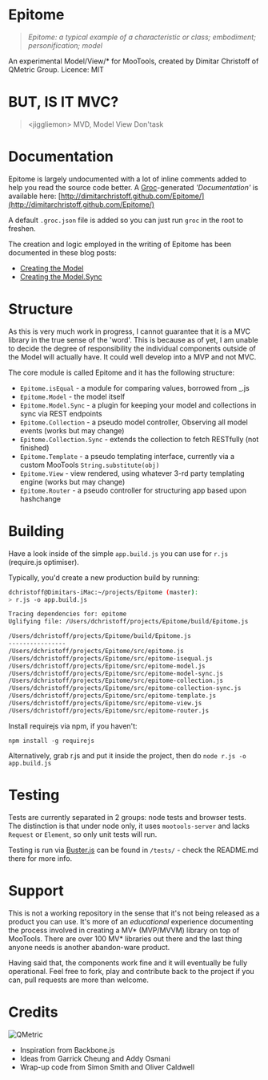 Epitome
=======

> _Epitome: a typical example of a characteristic or class; embodiment; personification; model_

An experimental Model/View/* for MooTools, created by Dimitar Christoff of QMetric Group.
Licence: MIT

BUT, IS IT MVC?
===============

> &lt;jiggliemon> MVD, Model View Don'task

Documentation
=============

Epitome is largely undocumented with a lot of inline comments added to help you read the source code better.
A [Groc](http://nevir.github.com/groc/)-generated _'Documentation'_ is available here: [http://dimitarchristoff.github.com/Epitome/](http://dimitarchristoff.github.com/Epitome/)

A default `.groc.json` file is added so you can just run `groc` in the root to freshen.

The creation and logic employed in the writing of Epitome has been documented in these blog posts:

- [Creating the Model](http://tech.qmetric.co.uk/creating-your-own-mvc-like-data-model-class-in-mootools_59.html)
- [Creating the Model.Sync](http://tech.qmetric.co.uk/building-a-mootools-micro-mvc-part-2-adding-sync-to-your-model_132.html)

Structure
=========

As this is very much work in progress, I cannot guarantee that it is a MVC library in the true sense of the 'word'. This is
because as of yet, I am unable to decide the degree of responsibility the individual components outside of the Model will
actually have. It could well develop into a MVP and not MVC.

The core module is called Epitome and it has the following structure:

- `Epitome.isEqual` - a module for comparing values, borrowed from _.js
- `Epitome.Model` - the model itself
- `Epitome.Model.Sync` - a plugin for keeping your model and collections in sync via REST endpoints
- `Epitome.Collection` - a pseudo model controller, Observing all model events (works but may change)
- `Epitome.Collection.Sync` - extends the collection to fetch RESTfully (not finished)
- `Epitome.Template` - a pseudo templating interface, currently via a custom MooTools `String.substitute(obj)`
- `Epitome.View` - view rendered, using whatever 3-rd party templating engine (works but may change)
- `Epitome.Router` - a pseudo controller for structuring app based upon hashchange

Building
========

Have a look inside of the simple `app.build.js` you can use for `r.js` (require.js optimiser).

Typically, you'd create a new production build by running:
```sh
dchristoff@Dimitars-iMac:~/projects/Epitome (master):
> r.js -o app.build.js

Tracing dependencies for: epitome
Uglifying file: /Users/dchristoff/projects/Epitome/build/Epitome.js

/Users/dchristoff/projects/Epitome/build/Epitome.js
----------------
/Users/dchristoff/projects/Epitome/src/epitome.js
/Users/dchristoff/projects/Epitome/src/epitome-isequal.js
/Users/dchristoff/projects/Epitome/src/epitome-model.js
/Users/dchristoff/projects/Epitome/src/epitome-model-sync.js
/Users/dchristoff/projects/Epitome/src/epitome-collection.js
/Users/dchristoff/projects/Epitome/src/epitome-collection-sync.js
/Users/dchristoff/projects/Epitome/src/epitome-template.js
/Users/dchristoff/projects/Epitome/src/epitome-view.js
/Users/dchristoff/projects/Epitome/src/epitome-router.js
```

Install requirejs via npm, if you haven't:
```
npm install -g requirejs
```

Alternatively, grab r.js and put it inside the project, then do `node r.js -o app.build.js`

Testing
=======

Tests are currently separated in 2 groups: node tests and browser tests. The distinction is that under node only,
it uses `mootools-server` and lacks `Request` or `Element`, so only unit tests will run.

Testing is run via [Buster.js](http;//busterjs.org) can be found in `/tests/` - check the README.md there for more info.

Support
=======

This is not a working repository in the sense that it's not being released as a product you can use. It's more of an _educational_
experience documenting the process involved in creating a MV* (MVP/MVVM) library on top of MooTools. There are over 100
MV* libraries out there and the last thing anyone needs is another abandon-ware product.

Having said that, the components work fine and it will eventually be fully operational. Feel free to fork, play and contribute
back to the project if you can, pull requests are more than welcome.

Credits
=======

![QMetric](http://tech.qmetric.co.uk/wp-content/themes/the-bootstrap/images/qmetric-logo-on.png)

- Inspiration from Backbone.js
- Ideas from Garrick Cheung and Addy Osmani
- Wrap-up code from Simon Smith and Oliver Caldwell